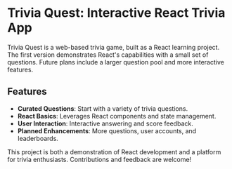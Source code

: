 # Trivia Quest: Interactive React Trivia App

Trivia Quest is a web-based trivia game, built as a React learning project. The first version demonstrates React's capabilities with a small set of questions. Future plans include a larger question pool and more interactive features.

## Features

- **Curated Questions**: Start with a variety of trivia questions.
- **React Basics**: Leverages React components and state management.
- **User Interaction**: Interactive answering and score feedback.
- **Planned Enhancements**: More questions, user accounts, and leaderboards.

This project is both a demonstration of React development and a platform for trivia enthusiasts. Contributions and feedback are welcome!
